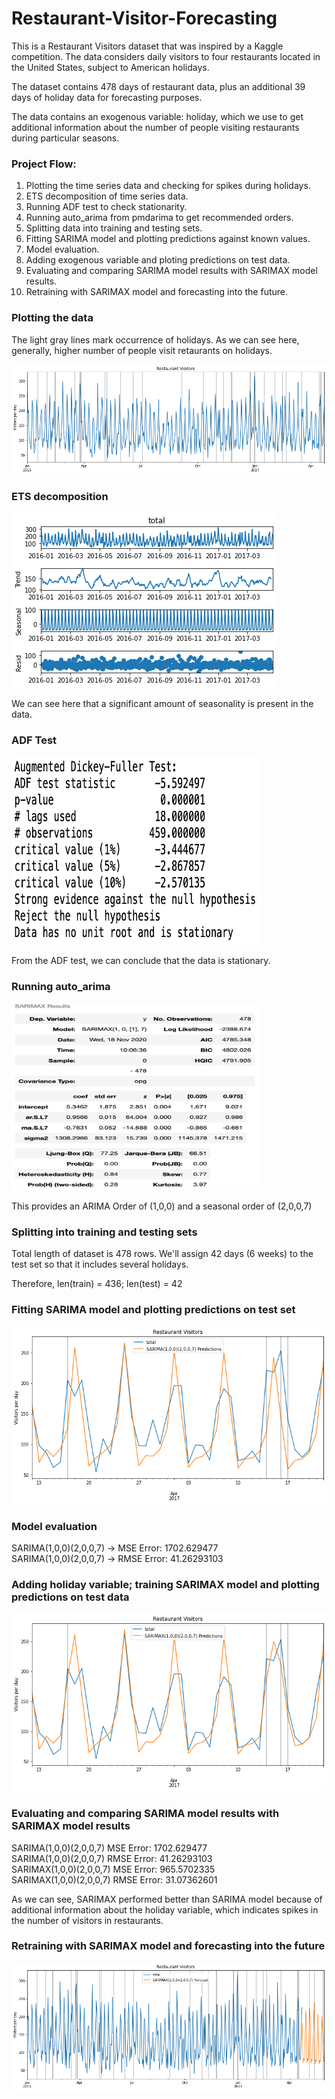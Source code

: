 # Restaurant-Visitor-Forecasting

This is a Restaurant Visitors dataset that was inspired by a Kaggle competition. The data considers daily visitors to four restaurants located in the United States, subject to American holidays. 

The dataset contains 478 days of restaurant data, plus an additional 39 days of holiday data for forecasting purposes.

The data contains an exogenous variable: holiday, which we use to get additional information about the number of people visiting restaurants during particular seasons.

### Project Flow:

<ol>
 <li>Plotting the time series data and checking for spikes during holidays.</li>
 <li>ETS decomposition of time series data.</li>
 <li>Running ADF test to check stationarity.</li>
 <li>Running auto_arima from pmdarima to get recommended orders.</li>
 <li>Splitting data into training and testing sets.</li>
 <li>Fitting SARIMA model and plotting predictions against known values.</li>
 <li>Model evaluation.</li>
 <li>Adding exogenous variable and ploting predictions on test data.</li>
 <li>Evaluating and comparing SARIMA model results with SARIMAX model results.</li>
 <li>Retraining with SARIMAX model and forecasting into the future.</li>
</ol>

### Plotting the data

The light gray lines mark occurrence of holidays.
As we can see here, generally, higher number of people visit retaurants on holidays.

<img src="restaurant_visitor_spikes.png" alt="Data"/>

### ETS decomposition

<img src="ets_decomposition.png" alt="Data"/>

We can see here that a significant amount of seasonality is present in the data.

### ADF Test

<img src="ADF test.png" alt="Data" width="400" height="300"/>

From the ADF test, we can conclude that the data is stationary.

### Running auto_arima

<img src="SARIMA.png" alt="Data" width="400" height="300"/>

This provides an ARIMA Order of (1,0,0) and a seasonal order of (2,0,0,7)

### Splitting into training and testing sets

Total length of dataset is 478 rows.
We'll assign 42 days (6 weeks) to the test set so that it includes several holidays.

Therefore, len(train) = 436; len(test) = 42

### Fitting SARIMA model and plotting predictions on test set

<img src="sarima_plotting.png" alt="Data" />

### Model evaluation 

SARIMA(1,0,0)(2,0,0,7) -> MSE Error: 1702.629477
<br>
SARIMA(1,0,0)(2,0,0,7) -> RMSE Error: 41.26293103

### Adding holiday variable; training SARIMAX model and plotting predictions on test data

<img src="sarimax_plotting.png" alt="Data" />

### Evaluating and comparing SARIMA model results with SARIMAX model results

SARIMA(1,0,0)(2,0,0,7) MSE Error: 1702.629477
<br>
SARIMA(1,0,0)(2,0,0,7) RMSE Error: 41.26293103
<br>
SARIMAX(1,0,0)(2,0,0,7) MSE Error: 965.5702335
<br>
SARIMAX(1,0,0)(2,0,0,7) RMSE Error: 31.07362601
<br>

As we can see, SARIMAX performed better than SARIMA model because of additional information about the holiday variable, which indicates spikes in the number of visitors in restaurants.

### Retraining with SARIMAX model and forecasting into the future

<img src="plotting_future.png" alt="Data" />





 

